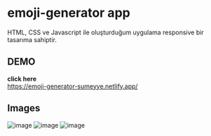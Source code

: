 # emoji-generator app
HTML, CSS ve Javascript ile oluşturduğum uygulama responsive bir tasarıma sahiptir. 
## DEMO
 <b>click here </b> <br> 
 https://emoji-generator-sumeyye.netlify.app/
## Images 
![image](https://github.com/sumeyyessmn/emoji-generator/assets/101064665/bbaacdfd-16fc-4011-9493-332a51c99b55)
![image](https://github.com/sumeyyessmn/emoji-generator/assets/101064665/d622c9d1-2e75-4b2c-901f-f17e9def26b7)
![image](https://github.com/sumeyyessmn/emoji-generator/assets/101064665/58620ab2-0ccc-48ad-82f2-3bad3dc1de6b)



